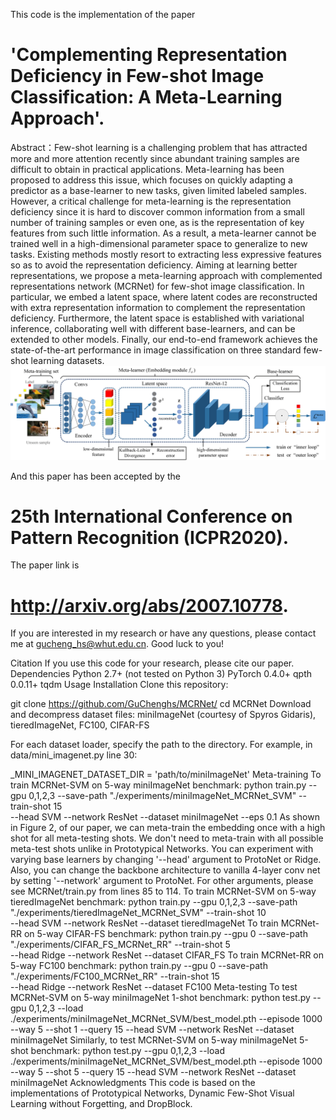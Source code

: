 This code is the implementation of the paper 
# 'Complementing Representation Deficiency in Few-shot Image Classification: A Meta-Learning Approach'.
Abstract：Few-shot learning is a challenging problem that has attracted more and more attention recently since abundant training samples are difficult to obtain in practical applications. Meta-learning has been proposed to address this issue, which focuses on quickly adapting a predictor as a base-learner to new tasks, given limited labeled samples. However, a critical challenge for meta-learning is the representation deficiency since it is hard to discover common information from a small number of training samples or even one, as is the representation of key features from such little information. As a result, a meta-learner cannot be trained well in a high-dimensional parameter space to generalize to new tasks. Existing methods mostly resort to extracting less expressive features so as to avoid the representation deficiency. Aiming at learning better representations, we propose a meta-learning approach with complemented representations network (MCRNet) for few-shot image classification. In particular, we embed a latent space, where latent codes are reconstructed with extra representation information to complement the representation deficiency. Furthermore, the latent space is established with variational inference, collaborating well with different base-learners, and can be extended to other models. Finally, our end-to-end framework achieves the state-of-the-art performance in image classification on three standard few-shot learning datasets.
![image](https://github.com/GuChenghs/MCRNet/blob/master/data/overview.png)

And this paper has been accepted by the 
# 25th International Conference on Pattern Recognition (ICPR2020).
The paper link is 
# http://arxiv.org/abs/2007.10778. 
If you are interested in my research or have any questions, please contact me at gucheng_hs@whut.edu.cn.
Good luck to you!

Citation
If you use this code for your research, please cite our paper.
Dependencies
Python 2.7+ (not tested on Python 3)
PyTorch 0.4.0+
qpth 0.0.11+
tqdm
Usage
Installation
Clone this repository:

git clone https://github.com/GuChenghs/MCRNet/
cd MCRNet
Download and decompress dataset files: miniImageNet (courtesy of Spyros Gidaris), tieredImageNet, FC100, CIFAR-FS

For each dataset loader, specify the path to the directory. For example, in data/mini_imagenet.py line 30:

_MINI_IMAGENET_DATASET_DIR = 'path/to/miniImageNet'
Meta-training
To train MCRNet-SVM on 5-way miniImageNet benchmark:
python train.py --gpu 0,1,2,3 --save-path "./experiments/miniImageNet_MCRNet_SVM" --train-shot 15 \
--head SVM --network ResNet --dataset miniImageNet --eps 0.1
As shown in Figure 2, of our paper, we can meta-train the embedding once with a high shot for all meta-testing shots. We don't need to meta-train with all possible meta-test shots unlike in Prototypical Networks.
You can experiment with varying base learners by changing '--head' argument to ProtoNet or Ridge. Also, you can change the backbone architecture to vanilla 4-layer conv net by setting '--network' argument to ProtoNet. For other arguments, please see MCRNet/train.py from lines 85 to 114.
To train MCRNet-SVM on 5-way tieredImageNet benchmark:
python train.py --gpu 0,1,2,3 --save-path "./experiments/tieredImageNet_MCRNet_SVM" --train-shot 10 \
--head SVM --network ResNet --dataset tieredImageNet
To train MCRNet-RR on 5-way CIFAR-FS benchmark:
python train.py --gpu 0 --save-path "./experiments/CIFAR_FS_MCRNet_RR" --train-shot 5 \
--head Ridge --network ResNet --dataset CIFAR_FS
To train MCRNet-RR on 5-way FC100 benchmark:
python train.py --gpu 0 --save-path "./experiments/FC100_MCRNet_RR" --train-shot 15 \
--head Ridge --network ResNet --dataset FC100
Meta-testing
To test MCRNet-SVM on 5-way miniImageNet 1-shot benchmark:
python test.py --gpu 0,1,2,3 --load ./experiments/miniImageNet_MCRNet_SVM/best_model.pth --episode 1000 \
--way 5 --shot 1 --query 15 --head SVM --network ResNet --dataset miniImageNet
Similarly, to test MCRNet-SVM on 5-way miniImageNet 5-shot benchmark:
python test.py --gpu 0,1,2,3 --load ./experiments/miniImageNet_MCRNet_SVM/best_model.pth --episode 1000 \
--way 5 --shot 5 --query 15 --head SVM --network ResNet --dataset miniImageNet
Acknowledgments
This code is based on the implementations of Prototypical Networks, Dynamic Few-Shot Visual Learning without Forgetting, and DropBlock.
